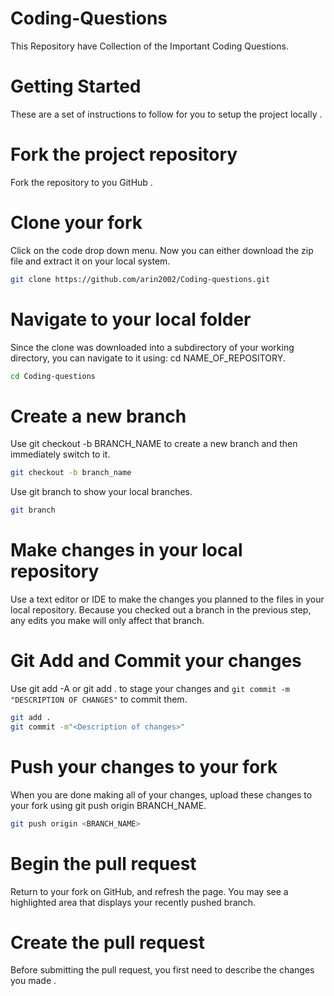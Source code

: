 # Coding-Questions
This Repository have Collection of the Important Coding Questions. 
 
# Getting Started 

These are a set of instructions to follow for you to setup the project locally .

# Fork the project repository

Fork the repository to you GitHub .

# Clone your fork

Click on the code drop down menu. Now you can either download the zip file and extract it on your local system.

```bash
git clone https://github.com/arin2002/Coding-questions.git
```

#  Navigate to your local folder

Since the clone was downloaded into a subdirectory of your working directory, you can navigate to it using: cd NAME_OF_REPOSITORY.

```bash
cd Coding-questions
```

# Create a new branch

Use git checkout -b BRANCH_NAME to create a new branch and then immediately switch to it.

```bash
git checkout -b branch_name
```

Use git branch to show your local branches.

```bash
git branch
```

#  Make changes in your local repository

Use a text editor or IDE to make the changes you planned to the files in your local repository. Because you checked out a branch in the previous step, any edits you make will only affect that branch.

#  Git Add and Commit your changes

Use git add -A or git add . to stage your changes and `git commit -m "DESCRIPTION OF CHANGES"` to commit them.

 ```bash
git add .
git commit -m"<Description of changes>"
```

#  Push your changes to your fork

When you are done making all of your changes, upload these changes to your fork using git push origin BRANCH_NAME.

  ```bash
git push origin <BRANCH_NAME>
```

#  Begin the pull request

Return to your fork on GitHub, and refresh the page. You may see a highlighted area that displays your recently pushed branch.

# Create the pull request

Before submitting the pull request, you first need to describe the changes you made .


